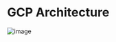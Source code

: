 # GCP Architecture

![image](https://github.com/user-attachments/assets/0aef04b8-c0bc-4ef4-9a1f-73424e36c8b9)
